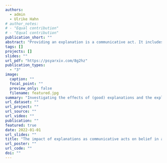 ```yaml
---
authors:
  - admin
  - Ulrike Hahn
# author_notes:
# - "Equal contribution"
# - "Equal contribution"
publication_short: ""
abstract: "Providing an explanation is a communicative act. It includes an explainee, a person who is receiving an explanation, and an explainer, a person (or sometimes a machine) who provides an explanation. The majority of research on explanation has focused on how explanations alter explainees' beliefs. However, one general feature of communicative acts is that they also provide information about the speaker (explainer). Work on argumentation suggests that the speaker reliability interacts with the content of the speaker's message and has a significant impact on argument strength. In four experiments we explore the interplay between explanation, explainee's beliefs, and explainer's reliability. Experiment 1 replicates the results from the previous literature on the impact of explanations on an explainee's beliefs. Experiments 2a and 2b show that providing an explanation not only impacts explainee's beliefs about what is being explained, but also their beliefs about the reliability of the explainer. Additionally, the two experiments also show that the impact of explanation on explainee's beliefs is mediated by the reliability of the explainer. In Experiment 3, we show that providing an explanation has a significantly greater impact on explainee's beliefs when explainer's reliability is low compared to when that reliability is high, and that unreliable explainers who provide (good) explanations may have similar impact on explainee's beliefs as highly reliable explainers who provide no explanation for their claims. Throughout the study we point to the important impact of background knowledge, warranting further studies on this."
tags: []
projects: []
slides: ""
url_pdf: "https://psyarxiv.com/8g2hz"
publication_types:
  - "3"
image:
  caption: ""
  focal_point: ""
  preview_only: false
  filename: featured.jpg
summary: "Investigating the effects of (good) explanations and the explainer's reliability on our beliefs in what is being explained."
url_dataset: ""
url_project: ""
url_source: ""
url_video: ""
publication: ""
featured: true
date: 2022-01-01
url_slides: ""
title: "The impact of explanations as communicative acts on belief in a claim: The role of source reliability"
url_poster: ""
url_code: ""
doi: ""
---
```

